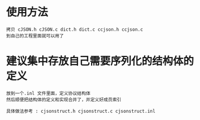 # 使用方法
    拷贝 cJSON.h cJSON.c dict.h dict.c ccjson.h ccjson.c 
    到自己的工程里面就可以用了

# 建议集中存放自己需要序列化的结构体的定义
    放到一个.inl 文件里面，定义协议结构体
    然后顺便把结构体的定义和实现合并了，并定义好成员索引

    具体做法参考 : cjsonstruct.h cjsonstruct.c cjsonstruct.inl



